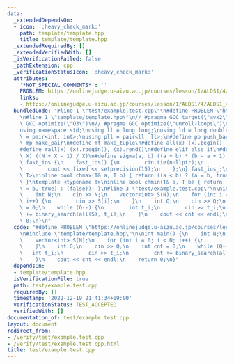 ```yaml
---
data:
  _extendedDependsOn:
  - icon: ':heavy_check_mark:'
    path: template/template.hpp
    title: template/template.hpp
  _extendedRequiredBy: []
  _extendedVerifiedWith: []
  _isVerificationFailed: false
  _pathExtension: cpp
  _verificationStatusIcon: ':heavy_check_mark:'
  attributes:
    '*NOT_SPECIAL_COMMENTS*': ''
    PROBLEM: https://onlinejudge.u-aizu.ac.jp/courses/lesson/1/ALDS1/4/ALDS1_4_B
    links:
    - https://onlinejudge.u-aizu.ac.jp/courses/lesson/1/ALDS1/4/ALDS1_4_B
  bundledCode: "#line 1 \"test/example.test.cpp\"\n#define PROBLEM \"https://onlinejudge.u-aizu.ac.jp/courses/lesson/1/ALDS1/4/ALDS1_4_B\"\
    \n#line 1 \"template/template.hpp\"\n// #pragma GCC target(\"avx2\")\n// #pragma\
    \ GCC optimize(\"O3\")\n// #pragma GCC optimize(\"unroll-loops\")\n#include <bits/stdc++.h>\n\
    using namespace std;\nusing ll = long long;\nusing ld = long double;\nusing pii\
    \ = pair<int, int>;\nusing pll = pair<ll, ll>;\n#define pb push_back\n#define\
    \ mp make_pair\n#define mt make_tuple\n#define all(x) (x).begin(), (x).end()\n\
    #define rall(x) (x).rbegin(), (x).rend()\n#define elif else if\n#define updiv(N,\
    \ X) ((N + X - 1) / X)\n#define sigma(a, b) ((a + b) * (b - a + 1) / 2)\nstruct\
    \ fast_ios {\n    fast_ios() {\n        cin.tie(nullptr);\n        ios::sync_with_stdio(false);\n\
    \        cout << fixed << setprecision(15);\n    };\n} fast_ios_;\ntemplate <typename\
    \ T>\ninline bool chmax(T& a, T b) { return ((a < b) ? (a = b, true) : (false));\
    \ }\ntemplate <typename T>\ninline bool chmin(T& a, T b) { return ((a > b) ? (a\
    \ = b, true) : (false)); }\n#line 3 \"test/example.test.cpp\"\n\nint main() {\n\
    \    int N;\n    cin >> N;\n    vector<int> S(N);\n    for (int i = 0; i < N;\
    \ i++) {\n        cin >> S[i];\n    }\n    int Q;\n    cin >> Q;\n    int cnt\
    \ = 0;\n    while (Q--) {\n        int t_i;\n        cin >> t_i;\n        cnt\
    \ += binary_search(all(S), t_i);\n    }\n    cout << cnt << endl;\n    return\
    \ 0;\n}\n"
  code: "#define PROBLEM \"https://onlinejudge.u-aizu.ac.jp/courses/lesson/1/ALDS1/4/ALDS1_4_B\"\
    \n#include \"template/template.hpp\"\n\nint main() {\n    int N;\n    cin >> N;\n\
    \    vector<int> S(N);\n    for (int i = 0; i < N; i++) {\n        cin >> S[i];\n\
    \    }\n    int Q;\n    cin >> Q;\n    int cnt = 0;\n    while (Q--) {\n     \
    \   int t_i;\n        cin >> t_i;\n        cnt += binary_search(all(S), t_i);\n\
    \    }\n    cout << cnt << endl;\n    return 0;\n}"
  dependsOn:
  - template/template.hpp
  isVerificationFile: true
  path: test/example.test.cpp
  requiredBy: []
  timestamp: '2022-12-19 21:41:34+09:00'
  verificationStatus: TEST_ACCEPTED
  verifiedWith: []
documentation_of: test/example.test.cpp
layout: document
redirect_from:
- /verify/test/example.test.cpp
- /verify/test/example.test.cpp.html
title: test/example.test.cpp
---
```

